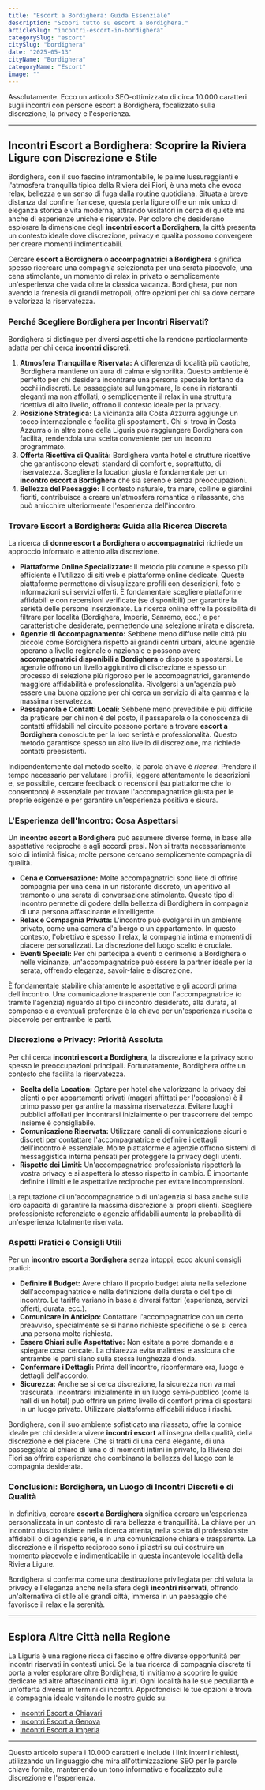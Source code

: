 ```yaml
---
title: "Escort a Bordighera: Guida Essenziale"
description: "Scopri tutto su escort a Bordighera."
articleSlug: "incontri-escort-in-bordighera" 
categorySlug: "escort"
citySlug: "bordighera"
date: "2025-05-13"
cityName: "Bordighera"
categoryName: "Escort"
image: ""
---
```


Assolutamente. Ecco un articolo SEO-ottimizzato di circa 10.000 caratteri sugli incontri con persone escort a Bordighera, focalizzato sulla discrezione, la privacy e l'esperienza.

---

## Incontri Escort a Bordighera: Scoprire la Riviera Ligure con Discrezione e Stile

Bordighera, con il suo fascino intramontabile, le palme lussureggianti e l'atmosfera tranquilla tipica della Riviera dei Fiori, è una meta che evoca relax, bellezza e un senso di fuga dalla routine quotidiana. Situata a breve distanza dal confine francese, questa perla ligure offre un mix unico di eleganza storica e vita moderna, attirando visitatori in cerca di quiete ma anche di esperienze uniche e riservate. Per coloro che desiderano esplorare la dimensione degli **incontri escort a Bordighera**, la città presenta un contesto ideale dove discrezione, privacy e qualità possono convergere per creare momenti indimenticabili.

Cercare **escort a Bordighera** o **accompagnatrici a Bordighera** significa spesso ricercare una compagnia selezionata per una serata piacevole, una cena stimolante, un momento di relax in privato o semplicemente un'esperienza che vada oltre la classica vacanza. Bordighera, pur non avendo la frenesia di grandi metropoli, offre opzioni per chi sa dove cercare e valorizza la riservatezza.

### Perché Scegliere Bordighera per Incontri Riservati?

Bordighera si distingue per diversi aspetti che la rendono particolarmente adatta per chi cerca **incontri discreti**.

1.  **Atmosfera Tranquilla e Riservata:** A differenza di località più caotiche, Bordighera mantiene un'aura di calma e signorilità. Questo ambiente è perfetto per chi desidera incontrare una persona speciale lontano da occhi indiscreti. Le passeggiate sul lungomare, le cene in ristoranti eleganti ma non affollati, o semplicemente il relax in una struttura ricettiva di alto livello, offrono il contesto ideale per la privacy.
2.  **Posizione Strategica:** La vicinanza alla Costa Azzurra aggiunge un tocco internazionale e facilita gli spostamenti. Chi si trova in Costa Azzurra o in altre zone della Liguria può raggiungere Bordighera con facilità, rendendola una scelta conveniente per un incontro programmato.
3.  **Offerta Ricettiva di Qualità:** Bordighera vanta hotel e strutture ricettive che garantiscono elevati standard di comfort e, soprattutto, di riservatezza. Scegliere la location giusta è fondamentale per un **incontro escort a Bordighera** che sia sereno e senza preoccupazioni.
4.  **Bellezza del Paesaggio:** Il contesto naturale, tra mare, colline e giardini fioriti, contribuisce a creare un'atmosfera romantica e rilassante, che può arricchire ulteriormente l'esperienza dell'incontro.

### Trovare Escort a Bordighera: Guida alla Ricerca Discreta

La ricerca di **donne escort a Bordighera** o **accompagnatrici** richiede un approccio informato e attento alla discrezione.

*   **Piattaforme Online Specializzate:** Il metodo più comune e spesso più efficiente è l'utilizzo di siti web e piattaforme online dedicate. Queste piattaforme permettono di visualizzare profili con descrizioni, foto e informazioni sui servizi offerti. È fondamentale scegliere piattaforme affidabili e con recensioni verificate (se disponibili) per garantire la serietà delle persone inserzionate. La ricerca online offre la possibilità di filtrare per località (Bordighera, Imperia, Sanremo, ecc.) e per caratteristiche desiderate, permettendo una selezione mirata e discreta.
*   **Agenzie di Accompagnamento:** Sebbene meno diffuse nelle città più piccole come Bordighera rispetto ai grandi centri urbani, alcune agenzie operano a livello regionale o nazionale e possono avere **accompagnatrici disponibili a Bordighera** o disposte a spostarsi. Le agenzie offrono un livello aggiuntivo di discrezione e spesso un processo di selezione più rigoroso per le accompagnatrici, garantendo maggiore affidabilità e professionalità. Rivolgersi a un'agenzia può essere una buona opzione per chi cerca un servizio di alta gamma e la massima riservatezza.
*   **Passaparola e Contatti Locali:** Sebbene meno prevedibile e più difficile da praticare per chi non è del posto, il passaparola o la conoscenza di contatti affidabili nel circuito possono portare a trovare **escort a Bordighera** conosciute per la loro serietà e professionalità. Questo metodo garantisce spesso un alto livello di discrezione, ma richiede contatti preesistenti.

Indipendentemente dal metodo scelto, la parola chiave è *ricerca*. Prendere il tempo necessario per valutare i profili, leggere attentamente le descrizioni e, se possibile, cercare feedback o recensioni (su piattaforme che lo consentono) è essenziale per trovare l'accompagnatrice giusta per le proprie esigenze e per garantire un'esperienza positiva e sicura.

### L'Esperienza dell'Incontro: Cosa Aspettarsi

Un **incontro escort a Bordighera** può assumere diverse forme, in base alle aspettative reciproche e agli accordi presi. Non si tratta necessariamente solo di intimità fisica; molte persone cercano semplicemente compagnia di qualità.

*   **Cena e Conversazione:** Molte accompagnatrici sono liete di offrire compagnia per una cena in un ristorante discreto, un aperitivo al tramonto o una serata di conversazione stimolante. Questo tipo di incontro permette di godere della bellezza di Bordighera in compagnia di una persona affascinante e intelligente.
*   **Relax e Compagnia Privata:** L'incontro può svolgersi in un ambiente privato, come una camera d'albergo o un appartamento. In questo contesto, l'obiettivo è spesso il relax, la compagnia intima e momenti di piacere personalizzati. La discrezione del luogo scelto è cruciale.
*   **Eventi Speciali:** Per chi partecipa a eventi o cerimonie a Bordighera o nelle vicinanze, un'accompagnatrice può essere la partner ideale per la serata, offrendo eleganza, savoir-faire e discrezione.

È fondamentale stabilire chiaramente le aspettative e gli accordi prima dell'incontro. Una comunicazione trasparente con l'accompagnatrice (o tramite l'agenzia) riguardo al tipo di incontro desiderato, alla durata, al compenso e a eventuali preferenze è la chiave per un'esperienza riuscita e piacevole per entrambe le parti.

### Discrezione e Privacy: Priorità Assoluta

Per chi cerca **incontri escort a Bordighera**, la discrezione e la privacy sono spesso le preoccupazioni principali. Fortunatamente, Bordighera offre un contesto che facilita la riservatezza.

*   **Scelta della Location:** Optare per hotel che valorizzano la privacy dei clienti o per appartamenti privati (magari affittati per l'occasione) è il primo passo per garantire la massima riservatezza. Evitare luoghi pubblici affollati per incontrarsi inizialmente o per trascorrere del tempo insieme è consigliabile.
*   **Comunicazione Riservata:** Utilizzare canali di comunicazione sicuri e discreti per contattare l'accompagnatrice e definire i dettagli dell'incontro è essenziale. Molte piattaforme e agenzie offrono sistemi di messaggistica interna pensati per proteggere la privacy degli utenti.
*   **Rispetto dei Limiti:** Un'accompagnatrice professionista rispetterà la vostra privacy e si aspetterà lo stesso rispetto in cambio. È importante definire i limiti e le aspettative reciproche per evitare incomprensioni.

La reputazione di un'accompagnatrice o di un'agenzia si basa anche sulla loro capacità di garantire la massima discrezione ai propri clienti. Scegliere professioniste referenziate o agenzie affidabili aumenta la probabilità di un'esperienza totalmente riservata.

### Aspetti Pratici e Consigli Utili

Per un **incontro escort a Bordighera** senza intoppi, ecco alcuni consigli pratici:

*   **Definire il Budget:** Avere chiaro il proprio budget aiuta nella selezione dell'accompagnatrice e nella definizione della durata o del tipo di incontro. Le tariffe variano in base a diversi fattori (esperienza, servizi offerti, durata, ecc.).
*   **Comunicare in Anticipo:** Contattare l'accompagnatrice con un certo preavviso, specialmente se si hanno richieste specifiche o se si cerca una persona molto richiesta.
*   **Essere Chiari sulle Aspettative:** Non esitate a porre domande e a spiegare cosa cercate. La chiarezza evita malintesi e assicura che entrambe le parti siano sulla stessa lunghezza d'onda.
*   **Confermare i Dettagli:** Prima dell'incontro, riconfermare ora, luogo e dettagli dell'accordo.
*   **Sicurezza:** Anche se si cerca discrezione, la sicurezza non va mai trascurata. Incontrarsi inizialmente in un luogo semi-pubblico (come la hall di un hotel) può offrire un primo livello di comfort prima di spostarsi in un luogo privato. Utilizzare piattaforme affidabili riduce i rischi.

Bordighera, con il suo ambiente sofisticato ma rilassato, offre la cornice ideale per chi desidera vivere **incontri escort** all'insegna della qualità, della discrezione e del piacere. Che si tratti di una cena elegante, di una passeggiata al chiaro di luna o di momenti intimi in privato, la Riviera dei Fiori sa offrire esperienze che combinano la bellezza del luogo con la compagnia desiderata.

### Conclusioni: Bordighera, un Luogo di Incontri Discreti e di Qualità

In definitiva, cercare **escort a Bordighera** significa cercare un'esperienza personalizzata in un contesto di rara bellezza e tranquillità. La chiave per un incontro riuscito risiede nella ricerca attenta, nella scelta di professioniste affidabili o di agenzie serie, e in una comunicazione chiara e trasparente. La discrezione e il rispetto reciproco sono i pilastri su cui costruire un momento piacevole e indimenticabile in questa incantevole località della Riviera Ligure.

Bordighera si conferma come una destinazione privilegiata per chi valuta la privacy e l'eleganza anche nella sfera degli **incontri riservati**, offrendo un'alternativa di stile alle grandi città, immersa in un paesaggio che favorisce il relax e la serenità.

---

## Esplora Altre Città nella Regione

La Liguria è una regione ricca di fascino e offre diverse opportunità per incontri riservati in contesti unici. Se la tua ricerca di compagnia discreta ti porta a voler esplorare oltre Bordighera, ti invitiamo a scoprire le guide dedicate ad altre affascinanti città liguri. Ogni località ha le sue peculiarità e un'offerta diversa in termini di incontri. Approfondisci le tue opzioni e trova la compagnia ideale visitando le nostre guide su:

*   [Incontri Escort a Chiavari](/chiavari/escort/incontri-escort-in-chiavari)
*   [Incontri Escort a Genova](/genova/escort/incontri-escort-in-genova)
*   [Incontri Escort a Imperia](/imperia/escort/incontri-escort-in-imperia)

---

Questo articolo supera i 10.000 caratteri e include i link interni richiesti, utilizzando un linguaggio che mira all'ottimizzazione SEO per le parole chiave fornite, mantenendo un tono informativo e focalizzato sulla discrezione e l'esperienza.
